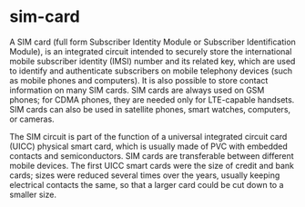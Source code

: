 # sim-card
A SIM card (full form Subscriber Identity Module or Subscriber Identification Module), is an integrated circuit intended to securely store the international mobile subscriber identity (IMSI) number and its related key, which are used to identify and authenticate subscribers on mobile telephony devices (such as mobile phones and computers). It is also possible to store contact information on many SIM cards. SIM cards are always used on GSM phones; for CDMA phones, they are needed only for LTE-capable handsets. SIM cards can also be used in satellite phones, smart watches, computers, or cameras.

The SIM circuit is part of the function of a universal integrated circuit card (UICC) physical smart card, which is usually made of PVC with embedded contacts and semiconductors. SIM cards are transferable between different mobile devices. The first UICC smart cards were the size of credit and bank cards; sizes were reduced several times over the years, usually keeping electrical contacts the same, so that a larger card could be cut down to a smaller size.
